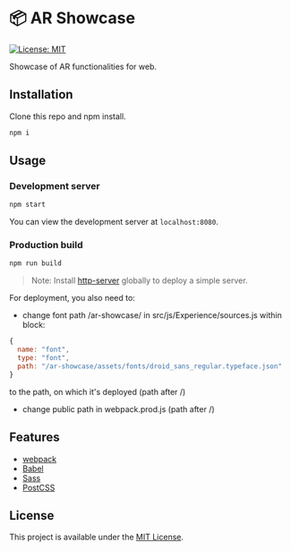 # 📦 AR Showcase

[![License: MIT](https://img.shields.io/badge/License-MIT-blue.svg)](https://opensource.org/licenses/MIT)

Showcase of AR functionalities for web.

## Installation

Clone this repo and npm install.

```bash
npm i
```

## Usage

### Development server

```bash
npm start
```

You can view the development server at `localhost:8080`.

### Production build

```bash
npm run build
```

> Note: Install [http-server](https://www.npmjs.com/package/http-server) globally to deploy a simple server.

For deployment, you also need to:

- change font path /ar-showcase/ in src/js/Experience/sources.js within block:

```javascript
{
  name: "font",
  type: "font",
  path: "/ar-showcase/assets/fonts/droid_sans_regular.typeface.json" 
}
```

to the path, on which it's deployed (path after /)

- change public path in webpack.prod.js (path after /)


## Features

- [webpack](https://webpack.js.org/)
- [Babel](https://babeljs.io/)
- [Sass](https://sass-lang.com/)
- [PostCSS](https://postcss.org/)

## License

This project is available under the [MIT License](LICENSE).

